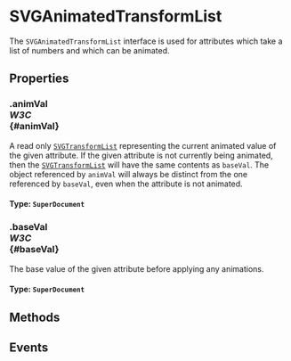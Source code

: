 # SVGAnimatedTransformList

<div class='overview'>The <code>SVGAnimatedTransformList</code> interface is used for attributes which take a list of numbers and which can be animated.</div>

## Properties

### .animVal <div class="specs"><i>W3C</i></div> {#animVal}

A read only <a href="/en-US/docs/Web/API/SVGTransformList" title="The SVGTransformList defines a list of SVGTransform objects."><code>SVGTransformList</code></a> representing the current animated value of the given attribute. If the given attribute is not currently being animated, then the <a href="/en-US/docs/Web/API/SVGTransformList" title="The SVGTransformList defines a list of SVGTransform objects."><code>SVGTransformList</code></a> will have the same contents as <code>baseVal</code>. The object referenced by <code>animVal</code> will always be distinct from the one referenced by <code>baseVal</code>, even when the attribute is not animated.

#### **Type**: `SuperDocument`

### .baseVal <div class="specs"><i>W3C</i></div> {#baseVal}

The base value of the given attribute before applying any animations.

#### **Type**: `SuperDocument`

## Methods

## Events
